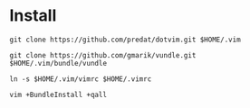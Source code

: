 Install
=======

    git clone https://github.com/predat/dotvim.git $HOME/.vim
    
    git clone https://github.com/gmarik/vundle.git $HOME/.vim/bundle/vundle
    
    ln -s $HOME/.vim/vimrc $HOME/.vimrc

    vim +BundleInstall +qall


